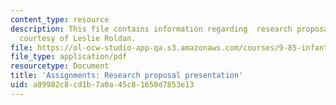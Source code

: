 ```yaml
---
content_type: resource
description: This file contains information regarding  research proposal presentation
  courtesy of Leslie Roldan.
file: https://ol-ocw-studio-app-qa.s3.amazonaws.com/courses/9-85-infant-and-early-childhood-cognition-fall-2012/a09982c8cd1b7a0a45c81650d7853e13_MIT9_85F12_Proposal.pdf
file_type: application/pdf
resourcetype: Document
title: 'Assignments: Research proposal presentation'
uid: a09982c8-cd1b-7a0a-45c8-1650d7853e13
---
```

